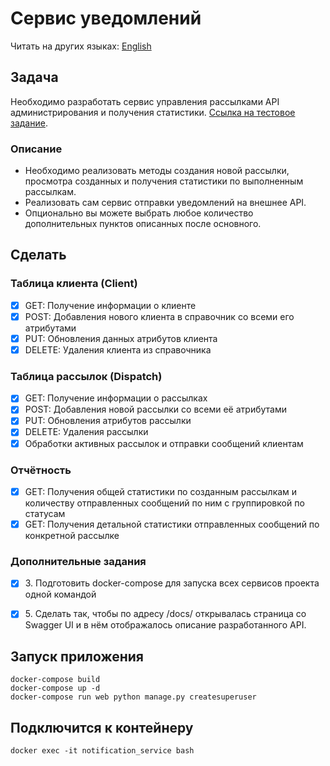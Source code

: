 # Сервис уведомлений

Читать на других языках: [English](https://github.com/Yolshin195/notification_service)

## Задача
Необходимо разработать сервис управления рассылками API администрирования и получения статистики.
[Ссылка на тестовое задание](https://vans-tan-09u.craft.me/n6OVYFVUpq0o6L).

### Описание
- Необходимо реализовать методы создания новой рассылки, просмотра созданных и получения статистики по выполненным рассылкам.
- Реализовать сам сервис отправки уведомлений на внешнее API.
- Опционально вы можете выбрать любое количество дополнительных пунктов описанных после основного.

## Сделать

### Таблица клиента (Client)

- [X] GET: Получение информации о клиенте
- [X] POST: Добавления нового клиента в справочник со всеми его атрибутами
- [X] PUT: Обновления данных атрибутов клиента
- [X] DELETE: Удаления клиента из справочника

### Таблица рассылок (Dispatch)

- [X] GET: Получение информации о рассылках
- [X] POST: Добавления новой рассылки со всеми её атрибутами
- [X] PUT: Обновления атрибутов рассылки
- [X] DELETE: Удаления рассылки
- [X] Обработки активных рассылок и отправки сообщений клиентам

### Отчётность

- [X] GET: Получения общей статистики по созданным рассылкам и количеству отправленных сообщений по ним с группировкой по статусам
- [X] GET: Получения детальной статистики отправленных сообщений по конкретной рассылке

### Дополнительные задания

- [X] 3\. Подготовить docker-compose для запуска всех сервисов проекта одной командой
- [X] 5\. Сделать так, чтобы по адресу /docs/ открывалась страница со Swagger UI и в нём отображалось описание разработанного API.


## Запуск приложения

```commandline
docker-compose build
docker-compose up -d
docker-compose run web python manage.py createsuperuser
```

## Подключится к контейнеру

```commandline
docker exec -it notification_service bash
```